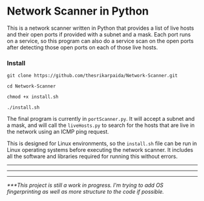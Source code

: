 # Network Scanner in Python

This is a network scanner written in Python that provides a list of live hosts and their open ports if provided with a subnet and a mask. Each port runs on a service, so this program can also do a service scan on the open ports after detecting those open ports on each of those live hosts.


### Install

```
git clone https://github.com/thesrikarpaida/Network-Scanner.git 

cd Network-Scanner

chmod +x install.sh

./install.sh
```

The final program is currently in `portScanner.py`. It will accept a subnet and a mask, and will call the `liveHosts.py` to search for the hosts that are live in the network using an ICMP ping request.

This is designed for Linux environments, so the `install.sh` file can be run in Linux operating systems before executing the network scanner. It includes all the software and libraries required for running this without errors.


---
---
---


_***This project is still a work in progress. I'm trying to add OS fingerprinting as well as more structure to the code if possible._

